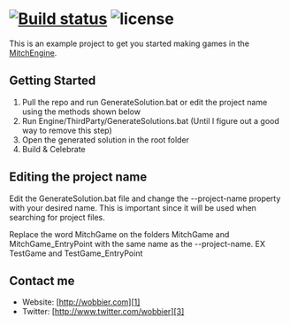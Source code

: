 [![Build status](https://ci.appveyor.com/api/projects/status/rkr0e4jx81758dqd?svg=true)](https://ci.appveyor.com/project/wobbier/abowlinggame)
![license](https://img.shields.io/github/license/wobbier/abowlinggame.svg)
======
This is an example project to get you started making games in the [MitchEngine][2].

Getting Started
-----------------------

1. Pull the repo and run GenerateSolution.bat or edit the project name using the methods shown below
2. Run Engine/ThirdParty/GenerateSolutions.bat (Until I figure out a good way to remove this step)
3. Open the generated solution in the root folder
4. Build & Celebrate

Editing the project name
-----------------------

Edit the GenerateSolution.bat file and change the --project-name property with your desired name.
This is important since it will be used when searching for project files.

Replace the word MitchGame on the folders MitchGame and MitchGame_EntryPoint with the same name as the --project-name. EX TestGame and TestGame_EntryPoint

Contact me
----------

   * Website: [http://wobbier.com][1]
   * Twitter: [http://www.twitter.com/wobbier][3]
   
[1]: https://www.wobbier.com "My Portfolio"
[2]: https://github.com/wobbier/MitchEngine "MitchEngine Source"
[3]: https://www.twitter.com/wobbier "Twitter"
